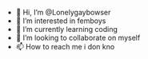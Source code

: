 - 👋 Hi, I’m @Lonelygaybowser
- 👀 I’m interested in femboys
- 🌱 I’m currently learning coding
- 💞️ I’m looking to collaborate on myself
- 📫 How to reach me i don kno

<!---
Lonelygaybowser/Lonelygaybowser is a ✨ special ✨ repository because its `README.md` (this file) appears on your GitHub profile.
You can click the Preview link to take a look at your changes.
--->
